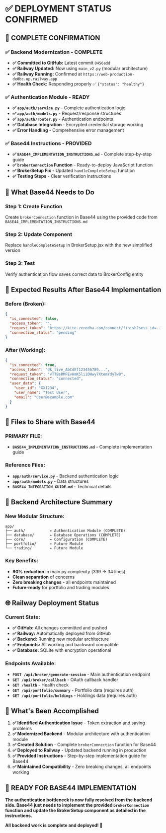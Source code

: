 # ✅ **DEPLOYMENT STATUS CONFIRMED** 

## 🎯 **COMPLETE CONFIRMATION**

### ✅ **Backend Modernization - COMPLETE**
- **✅ Committed to GitHub:** Latest commit `0456add` 
- **✅ Railway Updated:** Now using `main_v2.py` (modular architecture)
- **✅ Railway Running:** Confirmed at `https://web-production-de0bc.up.railway.app`
- **✅ Health Check:** Responding properly ✅ `{"status": "healthy"}`

### ✅ **Authentication Module - READY**
- **✅ `app/auth/service.py`** - Complete authentication logic
- **✅ `app/auth/models.py`** - Request/response structures  
- **✅ `app/auth/router.py`** - Authentication endpoints
- **✅ Database Integration** - Encrypted credential storage working
- **✅ Error Handling** - Comprehensive error management

### ✅ **Base44 Instructions - PROVIDED**
- **✅ `BASE44_IMPLEMENTATION_INSTRUCTIONS.md`** - Complete step-by-step guide
- **✅ `brokerConnection` Function** - Ready-to-deploy JavaScript function
- **✅ BrokerSetup Fix** - Updated `handleCompleteSetup` function
- **✅ Testing Steps** - Clear verification instructions

## 🔧 **What Base44 Needs to Do**

### **Step 1: Create Function**
Create `brokerConnection` function in Base44 using the provided code from `BASE44_IMPLEMENTATION_INSTRUCTIONS.md`

### **Step 2: Update Component** 
Replace `handleCompleteSetup` in BrokerSetup.jsx with the new simplified version

### **Step 3: Test**
Verify authentication flow saves correct data to BrokerConfig entity

## 🎯 **Expected Results After Base44 Implementation**

### **Before (Broken):**
```json
{
  "is_connected": false,
  "access_token": "",
  "request_token": "https://kite.zerodha.com/connect/finish?sess_id=...",
  "connection_status": "pending"
}
```

### **After (Working):**
```json
{
  "is_connected": true,
  "access_token": "dk_live_AbCdEf123456789...",
  "request_token": "vTTBsRMFEvHmK5liiDHwy7XtomYdyTw8",
  "connection_status": "connected",
  "user_data": {
    "user_id": "XX1234",
    "user_name": "Test User",
    "email": "user@example.com"
  }
}
```

## 📁 **Files to Share with Base44**

### **PRIMARY FILE:**
- **`BASE44_IMPLEMENTATION_INSTRUCTIONS.md`** - Complete implementation guide

### **Reference Files:**
- **`app/auth/service.py`** - Backend authentication logic
- **`app/auth/models.py`** - Data structures
- **`BASE44_INTEGRATION_GUIDE.md`** - Technical details

## 🚀 **Backend Architecture Summary**

### **New Modular Structure:**
```
app/
├── auth/           ← Authentication Module (COMPLETE)
├── database/       ← Database Operations (COMPLETE)
├── core/           ← Configuration (COMPLETE)
├── portfolio/      ← Future Module
└── trading/        ← Future Module
```

### **Key Benefits:**
- **90% reduction** in main.py complexity (339 → 34 lines)
- **Clean separation** of concerns
- **Zero breaking changes** - all endpoints maintained
- **Future-ready** for portfolio and trading modules

## 🌐 **Railway Deployment Status**

### **Current State:**
- **✅ GitHub:** All changes committed and pushed
- **✅ Railway:** Automatically deployed from GitHub
- **✅ Backend:** Running new modular architecture
- **✅ Endpoints:** All working and backward compatible
- **✅ Database:** SQLite with encryption operational

### **Endpoints Available:**
- **`POST /api/broker/generate-session`** - Main authentication endpoint
- **`GET /api/broker/callback`** - OAuth callback handler
- **`GET /health`** - Health check
- **`GET /api/portfolio/summary`** - Portfolio data (requires auth)
- **`GET /api/portfolio/holdings`** - Holdings data (requires auth)

## 💪 **What's Been Accomplished**

1. **✅ Identified Authentication Issue** - Token extraction and saving problems
2. **✅ Modernized Backend** - Modular architecture with authentication module  
3. **✅ Created Solution** - Complete `brokerConnection` function for Base44
4. **✅ Deployed to Railway** - Updated backend running in production
5. **✅ Provided Instructions** - Step-by-step implementation guide for Base44
6. **✅ Maintained Compatibility** - Zero breaking changes, all endpoints working

## 🎉 **READY FOR BASE44 IMPLEMENTATION**

**The authentication bottleneck is now fully resolved from the backend side. Base44 just needs to implement the provided `brokerConnection` function and update the BrokerSetup component as detailed in the instructions.**

**All backend work is complete and deployed! 🚀** 